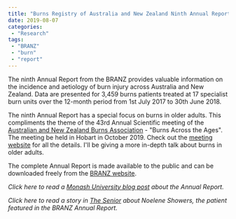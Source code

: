 ```yaml
---
title: "Burns Registry of Australia and New Zealand Ninth Annual Report"
date: 2019-08-07
categories:
 - "Research"
tags:
 - "BRANZ"
 - "burn" 
 - "report"
---
```


<!--more-->

The ninth Annual Report from the BRANZ provides valuable information on the incidence and aetiology of burn injury across Australia and New Zealand. Data are presented for 3,459 burns patients treated at 17 specialist burn units over the 12-month period from 1st July 2017 to 30th June 2018. 

The ninth Annual Report has a special focus on burns in older adults. This compliments the theme of the 43rd Annual Scientific meeting of the [Australian and New Zealand Burns Association](https://anzba.org.au/) - "Burns Across the Ages". The meeting be held in Hobart in October 2019. Check out the [meeting website](http://www.anzbaasm.com/hobart) for all the details. I'll be giving a more in-depth talk about burns in older adults.  

The complete Annual Report is made available to the public and can be downloaded freely from the [BRANZ website](https://www.monash.edu/__data/assets/pdf_file/0003/1870005/BRANZ_AnnualReport_Year9_FINAL.pdf).

*Click here to read a [Monash University blog post](https://www.monash.edu/medicine/news/latest/2019-articles/branz-annual-report-confirms-poorer-outcomes-for-older-burns-patients) about the Annual Report.*

*Click here to read a story in [The Senior](https://www.thesenior.com.au/story/6315473/shower-fall-left-80-year-old-with-serious-scald-burns/) about Noelene Showers, the patient featured in the BRANZ Annual Report.*